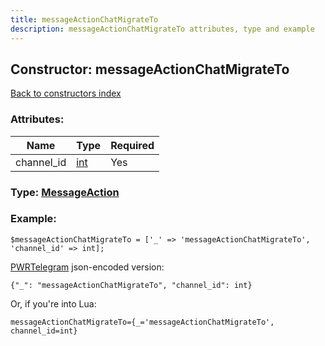 ```yaml
---
title: messageActionChatMigrateTo
description: messageActionChatMigrateTo attributes, type and example
---
```

## Constructor: messageActionChatMigrateTo  
[Back to constructors index](index.md)



### Attributes:

| Name     |    Type       | Required |
|----------|---------------|----------|
|channel\_id|[int](../types/int.md) | Yes|



### Type: [MessageAction](../types/MessageAction.md)


### Example:

```
$messageActionChatMigrateTo = ['_' => 'messageActionChatMigrateTo', 'channel_id' => int];
```  

[PWRTelegram](https://pwrtelegram.xyz) json-encoded version:

```
{"_": "messageActionChatMigrateTo", "channel_id": int}
```


Or, if you're into Lua:  


```
messageActionChatMigrateTo={_='messageActionChatMigrateTo', channel_id=int}

```


